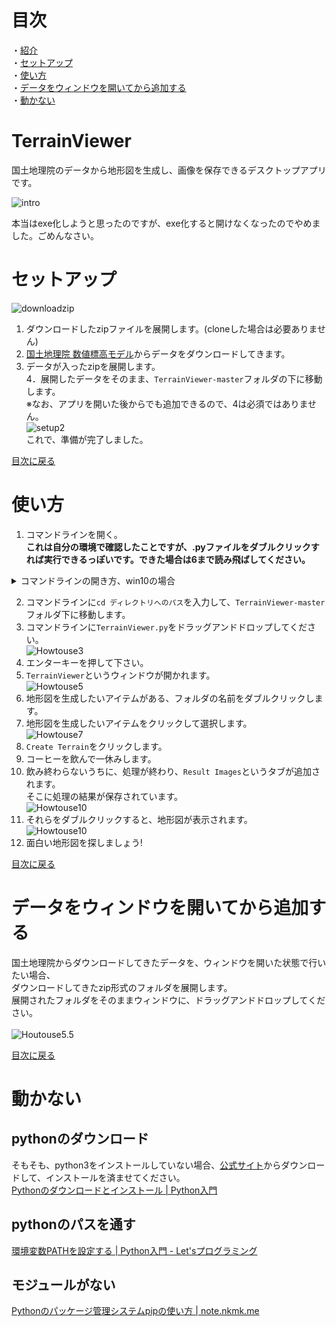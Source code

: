 # 目次
・[紹介](#terrainviewer)<br>
・[セットアップ](#セットアップ)<br>
・[使い方](#使い方)<br>
・[データをウィンドウを開いてから追加する](#データをウィンドウを開いてから追加する)<br>
・[動かない](#動かない)<br>

# TerrainViewer
国土地理院のデータから地形図を生成し、画像を保存できるデスクトップアプリです。

![intro](https://github.com/pto8913/TerrainViewer/blob/images/Intro.png)<br>

本当はexe化しようと思ったのですが、exe化すると開けなくなったのでやめました。ごめんなさい。<br>

# セットアップ
![downloadzip](https://github.com/pto8913/TerrainViewer/blob/images/Zip1.png)
1. ダウンロードしたzipファイルを展開します。(cloneした場合は必要ありません)<br>
2. [国土地理院 数値標高モデル](https://fgd.gsi.go.jp/download/menu.php)からデータをダウンロードしてきます。<br>
3. データが入ったzipを展開します。<br>
4．展開したデータをそのまま、`TerrainViewer-master`フォルダの下に移動します。<br>
※なお、アプリを開いた後からでも追加できるので、4は必須ではありません。<br>
![setup2](https://github.com/pto8913/TerrainViewer/blob/images/Zip4.png)<br>
これで、準備が完了しました。<br>

[目次に戻る](#目次)<br>

# 使い方
1. コマンドラインを開く。<br>
**これは自分の環境で確認したことですが、.pyファイルをダブルクリックすれば実行できるっぽいです。できた場合は6まで読み飛ばしてください。** <br> 
<details>
  <summary>コマンドラインの開き方、win10の場合</summary>
  
  ## 一つ目
  ![open cmd1](https://github.com/pto8913/TerrainViewer/blob/images/cmd1-1.png)<br>
  1. `winキー`を押しながら`Rキー`を押します。<br>
  2. 画面上に現れたウィンドウに、`cmd`と入力します。<br>
  3. `ok`を押してください。<br>
  
  ## 二つ目
  ![open cmd2](https://github.com/pto8913/TerrainViewer/blob/images/cmd2-1.png)<br>
  1. スタートを開きます。<br>
  2. スタートを開いた状態で、`cmd`と入力します。<br>
  3. コマンドプロンプトを開いてください。<br>
  ![open cmd2-2](https://github.com/pto8913/TerrainViewer/blob/images/cmd2-2.png)<br>

</details>

2. コマンドラインに`cd ディレクトリへのパス`を入力して、`TerrainViewer-master`フォルダ下に移動します。<br>
3. コマンドラインに`TerrainViewer.py`をドラッグアンドドロップしてください。<br>
![Howtouse3](https://github.com/pto8913/TerrainViewer/blob/images/Howtouse3.png)<br>
4. エンターキーを押して下さい。<br>
5. `TerrainViewer`というウィンドウが開かれます。<br>
![Howtouse5](https://github.com/pto8913/TerrainViewer/blob/images/Howtouse5.png)<br>
6. 地形図を生成したいアイテムがある、フォルダの名前をダブルクリックします。<br>
7. 地形図を生成したいアイテムをクリックして選択します。<br>
![Howtouse7](https://github.com/pto8913/TerrainViewer/blob/images/Howtouse7.png)<br>
8. `Create Terrain`をクリックします。<br>
9. コーヒーを飲んで一休みします。<br>
10. 飲み終わらないうちに、処理が終わり、`Result Images`というタブが追加されます。<br>
そこに処理の結果が保存されています。<br>
![Howtouse10](https://github.com/pto8913/TerrainViewer/blob/images/Howtouse10.png)<br>
11. それらをダブルクリックすると、地形図が表示されます。<br>
![Howtouse10](https://github.com/pto8913/TerrainViewer/blob/images/Howtouse11.png)<br>
12. 面白い地形図を探しましょう!<br>

[目次に戻る](#目次)<br>

# データをウィンドウを開いてから追加する
国土地理院からダウンロードしてきたデータを、ウィンドウを開いた状態で行いたい場合、<br>
ダウンロードしてきたzip形式のフォルダを展開します。 <br>
展開されたフォルダをそのままウィンドウに、ドラッグアンドドロップしてください。<br>  
![Houtouse5.5](https://github.com/pto8913/TerrainViewer/blob/images/Howtouse5.5.png)<br>

[目次に戻る](#目次)<br>

# 動かない
## pythonのダウンロード
そもそも、python3をインストールしていない場合、[公式サイト](https://www.python.org/downloads/)からダウンロードして、インストールを済ませてください。<br>
[Pythonのダウンロードとインストール | Python入門](https://www.javadrive.jp/python/install/index1.html)

## pythonのパスを通す
[環境変数PATHを設定する | Python入門 - Let'sプログラミング](https://www.javadrive.jp/python/install/index3.html)

## モジュールがない
[Pythonのパッケージ管理システムpipの使い方 | note.nkmk.me](https://note.nkmk.me/python-pip-usage/)
